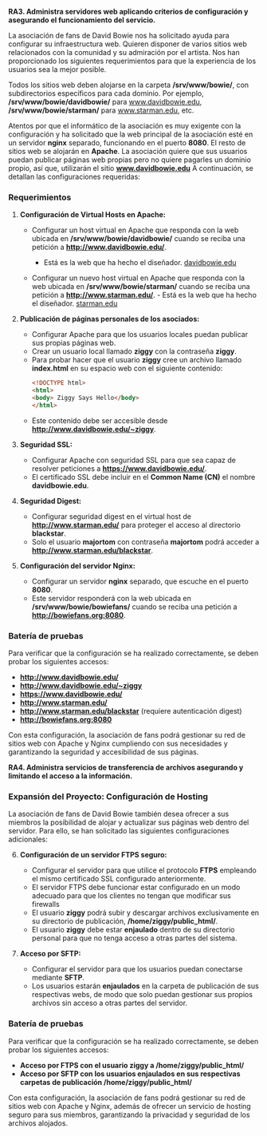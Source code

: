 **RA3. Administra servidores web aplicando criterios de configuración y asegurando el funcionamiento del servicio.**

La asociación de fans de David Bowie nos ha solicitado ayuda para configurar su infraestructura web. Quieren disponer de varios sitios web relacionados con la comunidad y su admiración por el artista. Nos han proporcionado los siguientes requerimientos para que la experiencia de los usuarios sea la mejor posible.

Todos los sitios web deben alojarse en la carpeta **/srv/www/bowie/**, con subdirectorios específicos para cada dominio. Por ejemplo, **/srv/www/bowie/davidbowie/** para www.davidbowie.edu, **/srv/www/bowie/starman/** para www.starman.edu, etc.

Atentos por que el informático de la asociación es muy exigente con la configuración y ha solicitado que la web principal de la asociación esté en un servidor **nginx** separado, funcionando en el puerto **8080**. El resto de sitios web se alojarán en **Apache**. 
La asociación quiere que sus usuarios puedan publicar páginas web propias pero no quiere pagarles un dominio propio, así que, utilizarán el sitio **www.davidbowie.edu**
A continuación, se detallan las configuraciones requeridas:

### Requerimientos

1. **Configuración de Virtual Hosts en Apache:**
   - Configurar un host virtual en Apache que responda con la web ubicada en **/srv/www/bowie/davidbowie/** cuando se reciba una petición a **http://www.davidbowie.edu/**.
        - Está es la web que ha hecho el diseñador. [davidbowie.edu](vh1_24_25.zip)

   - Configurar un nuevo host virtual en Apache que responda con la web ubicada en **/srv/www/bowie/starman/** cuando se reciba una petición a **http://www.starman.edu/**.
         - Está es la web que ha hecho el diseñador. [starman.edu](vh2_24_25.zip)


2. **Publicación de páginas personales de los asociados:**
   - Configurar Apache para que los usuarios locales puedan publicar sus propias páginas web.
   - Crear un usuario local llamado **ziggy** con la contraseña **ziggy**.
   - Para probar hacer que el usuario **ziggy** cree un archivo llamado **index.html** en su espacio web con el siguiente contenido:
     ```html
     <!DOCTYPE html>
     <html>
     <body> Ziggy Says Hello</body>
     </html>
     ```
   - Este contenido debe ser accesible desde **http://www.davidbowie.edu/~ziggy**.

3. **Seguridad SSL:**
   - Configurar Apache con seguridad SSL para que sea capaz de resolver peticiones a **https://www.davidbowie.edu/**.
   - El certificado SSL debe incluir en el **Common Name (CN)** el nombre **davidbowie.edu**.

4. **Seguridad Digest:**
   - Configurar seguridad digest en el virtual host de **http://www.starman.edu/** para proteger el acceso al directorio **blackstar**.
   - Solo el usuario **majortom** con contraseña **majortom** podrá acceder a **http://www.starman.edu/blackstar**.

5. **Configuración del servidor Nginx:**
   - Configurar un servidor **nginx** separado, que escuche en el puerto **8080**.
   - Este servidor responderá con la web ubicada en **/srv/www/bowie/bowiefans/** cuando se reciba una petición a **http://bowiefans.org:8080**.

### Batería de pruebas
Para verificar que la configuración se ha realizado correctamente, se deben probar los siguientes accesos:
- **http://www.davidbowie.edu/**
- **http://www.davidbowie.edu/~ziggy**
- **https://www.davidbowie.edu/**
- **http://www.starman.edu/**
- **http://www.starman.edu/blackstar** (requiere autenticación digest)
- **http://bowiefans.org:8080**

Con esta configuración, la asociación de fans podrá gestionar su red de sitios web con Apache y Nginx cumpliendo con sus necesidades y garantizando la seguridad y accesibilidad de sus páginas.



**RA4. Administra servicios de transferencia de archivos asegurando y limitando el acceso a la información.**

### Expansión del Proyecto: Configuración de Hosting

La asociación de fans de David Bowie también desea ofrecer a sus miembros la posibilidad de alojar y actualizar sus páginas web dentro del servidor. Para ello, se han solicitado las siguientes configuraciones adicionales:

6. **Configuración de un servidor FTPS seguro:**
   - Configurar el servidor para que utilice el protocolo **FTPS** empleando el mismo certificado SSL configurado anteriormente.
   - El servidor FTPS debe funcionar estar configurado en un modo adecuado para que los clientes no tengan que modificar sus firewalls
   - El usuario **ziggy** podrá subir y descargar archivos exclusivamente en su directorio de publicación, **/home/ziggy/public_html/**.
   - El usuario **ziggy** debe estar **enjaulado** dentro de su directorio personal para que no tenga acceso a otras partes del sistema.

7. **Acceso por SFTP:**
   - Configurar el servidor para que los usuarios puedan conectarse mediante **SFTP**.
   - Los usuarios estarán **enjaulados** en la carpeta de publicación de sus respectivas webs, de modo que solo puedan gestionar sus propios archivos sin acceso a otras partes del servidor.

### Batería de pruebas
Para verificar que la configuración se ha realizado correctamente, se deben probar los siguientes accesos:
- **Acceso por FTPS con el usuario ziggy a /home/ziggy/public_html/**
- **Acceso por SFTP con los usuarios enjaulados en sus respectivas carpetas de publicación  /home/ziggy/public_html/**

Con esta configuración, la asociación de fans podrá gestionar su red de sitios web con Apache y Nginx, además de ofrecer un servicio de hosting seguro para sus miembros, garantizando la privacidad y seguridad de los archivos alojados.

